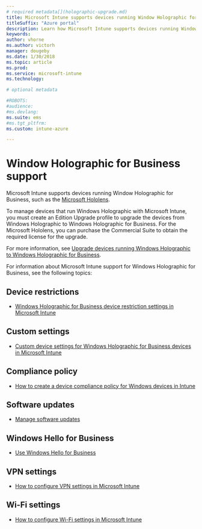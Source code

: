 ```yaml
---
# required metadata[](holographic-upgrade.md)
title: Microsoft Intune supports devices running Window Holographic for Business
titleSuffix: "Azure portal"
description: Learn how Microsoft Intune supports devices running Window Holographic for Business
keywords:
author: vhorne
ms.author: victorh
manager: dougeby
ms.date: 1/30/2018
ms.topic: article
ms.prod:
ms.service: microsoft-intune
ms.technology:

# optional metadata

#ROBOTS:
#audience:
#ms.devlang:
ms.suite: ems
#ms.tgt_pltfrm:
ms.custom: intune-azure

---
```


# Window Holographic for Business support


Microsoft Intune supports devices running Window Holographic for Business, such as the [Microsoft Hololens](https://docs.microsoft.com/en-us/hololens/).

To manage devices that run Windows Holographic with Microsoft Intune, you must create an Edition Upgrade profile to upgrade the devices from Windows Holographic to Windows Holographic for Business. For the Microsoft Hololens, you can purchase the Commercial Suite to obtain the required license for the upgrade.

For more information, see [Upgrade devices running Windows Holographic to Windows Holographic for Business](holographic-upgrade.md).

For information about Microsoft Intune support for Windows Holographic for Business, see the following topics:

## Device restrictions
- [Windows Holographic for Business device restriction settings in Microsoft Intune](device-restrictions-windows-holographic.md)

## Custom settings
- [Custom device settings for Windows Holographic for Business devices in Microsoft Intune](custom-settings-windows-holographic.md)

## Compliance policy
- [How to create a device compliance policy for Windows devices in Intune](compliance-policy-create-windows.md)

## Software updates
- [Manage software updates](windows-update-for-business-configure.md)

## Windows Hello for Business
- [Use Windows Hello for Business](windows-hello.md)

## VPN settings
- [How to configure VPN settings in Microsoft Intune](vpn-settings-configure.md)

## Wi-Fi settings
- [How to configure Wi-Fi settings in Microsoft Intune](wi-fi-settings-configure.md) 
 


